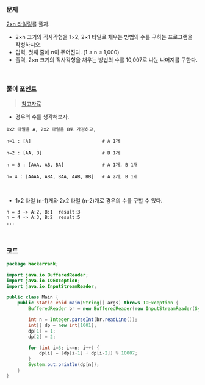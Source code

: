 ### 문제
[2xn 타일링](https://www.acmicpc.net/problem/11726)를 풀자. <br>
+ 2×n 크기의 직사각형을 1×2, 2×1 타일로 채우는 방법의 수를 구하는 프로그램을 작성하시오.
+ 입력, 첫째 줄에 n이 주어진다. (1 ≤ n ≤ 1,000)
+ 출력, 2×n 크기의 직사각형을 채우는 방법의 수를 10,007로 나눈 나머지를 구한다.

<br>

### 풀이 포인트
> [참고자료](https://kosaf04pyh.tistory.com/222)

+ 경우의 수를 생각해보자.
```
1x2 타일을 A, 2x2 타일을 B로 가정하고,

n=1 : [A]                          # A 1개 

n=2 : [AA, B]                      # B 1개

n = 3 : [AAA, AB, BA]              # A 1개, B 1개

n= 4 : [AAAA, ABA, BAA, AAB, BB]   # A 2개, B 1개 
```

<br>

 + 1x2 타일 (n-1)개와 2x2 타일 (n-2)개로 경우의 수를 구할 수 있다.
```
n = 3 -> A:2, B:1  result:3
n = 4 -> A:3, B:2  result:5
...
```

<br>

### 코드
```java
package hackerrank;

import java.io.BufferedReader;
import java.io.IOException;
import java.io.InputStreamReader;

public class Main {
    public static void main(String[] args) throws IOException {
        BufferedReader br = new BufferedReader(new InputStreamReader(System.in));

        int n = Integer.parseInt(br.readLine());
        int[] dp = new int[1001];
        dp[1] = 1;
        dp[2] = 2;

        for (int i=3; i<=n; i++) {
            dp[i] = (dp[i-1] + dp[i-2]) % 10007;
        }
        System.out.println(dp[n]);
    }
}
```
